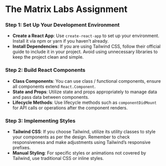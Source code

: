 # The Matrix Labs Assignment

### Step 1: Set Up Your Development Environment

- **Create a React App**: Use `create-react-app` to set up your environment. Install it via npm or yarn if you haven’t already.
- **Install Dependencies**: If you are using Tailwind CSS, follow their official guide to include it in your project. Avoid using unnecessary libraries to keep the project clean and simple.

### Step 2: Build React Components

- **Class Components**: You can use class / functional components, ensure all components extend `React.Component`.
- **State and Props**: Utilize state and props appropriately to manage data and pass data between components.
- **Lifecycle Methods**: Use lifecycle methods such as `componentDidMount` for API calls or operations after the component renders.

### Step 3: Implementing Styles

- **Tailwind CSS**: If you choose Tailwind, utilize its utility classes to style your components as per the design. Remember to check responsiveness and make adjustments using Tailwind’s responsive prefixes.
- **Manual Styling**: For specific styles or animations not covered by Tailwind, use traditional CSS or inline styles.
